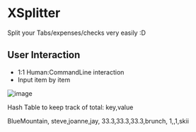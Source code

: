 # XSplitter
Split your Tabs/expenses/checks very easily :D

## User Interaction
- 1:1 Human:CommandLine interaction
- Input item by item



![image](https://user-images.githubusercontent.com/33352264/155249852-78ef8489-9a75-4584-a29f-cfadf60b9092.png)

Hash Table to keep track of total:
key<name>,value<total>


BlueMountain,
steve,joanne,jay,
33.3,33.3,33.3,brunch,
1,,1,skii

